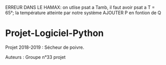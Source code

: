 ERREUR DANS LE HAMAX: on utlise psat a Tamb, il faut avoir psat a T = 65°; la température atteinte par notre système
AJOUTER P en fontion de Q


# Projet-Logiciel-Python

Projet 2018-2019 : Sécheur de poivre.

Auteurs : Groupe n°33 projet
